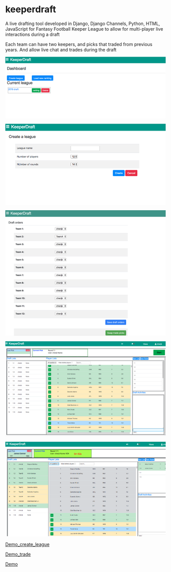 # keeperdraft
A live drafting tool developed in Django, Django Channels, Python, HTML, JavaScript for Fantasy Football Keeper League to allow for multi-player live interactions during a draft

Each team can have two keepers, and picks that traded from previous years. And allow live chat and trades during the draft

![](keeperdraft1.png)

![](keeperdraft2.png)

![](keeperdraft3.png)

![](keeperdraft4.png)

![](keeperdraft5.png)

[Demo_create_league](https://streamable.com/u9klk)

[Demo_trade](https://streamable.com/pvbeg)

[Demo](https://streamable.com/gvyly)

